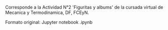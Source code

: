 Corresponde a la Actividad N°2 'Figuritas y albums' de la cursada virtual de Mecanica y Termodinamica, DF, FCEyN.

Formato original: Jupyter notebook .ipynb

